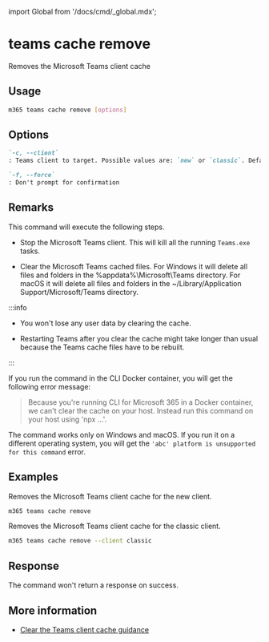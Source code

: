 <!-- DISCLAIMER: All secrets, passwords, and sensitive values in this document are examples only and not real credentials. -->
import Global from '/docs/cmd/_global.mdx';

# teams cache remove

Removes the Microsoft Teams client cache

## Usage

```sh
m365 teams cache remove [options]
```

## Options

```md definition-list
`-c, --client`
: Teams client to target. Possible values are: `new` or `classic`. Default value is `new`.

`-f, --force`
: Don't prompt for confirmation
```

<Global />

## Remarks

This command will execute the following steps.

- Stop the Microsoft Teams client. This will kill all the running `Teams.exe` tasks.

- Clear the Microsoft Teams cached files. For Windows it will delete all files and folders in the %appdata%\Microsoft\Teams directory. For macOS it will delete all files and folders in the  ~/Library/Application Support/Microsoft/Teams directory.

:::info

- You won't lose any user data by clearing the cache.

- Restarting Teams after you clear the cache might take longer than usual because the Teams cache files have to be rebuilt.

:::

If you run the command in the CLI Docker container, you will get the following error message:

> Because you're running CLI for Microsoft 365 in a Docker container, we can't clear the cache on your host. Instead run this command on your host using 'npx ...'.

The command works only on Windows and macOS. If you run it on a different operating system, you will get the `'abc' platform is unsupported for this command` error.

## Examples

Removes the Microsoft Teams client cache for the new client.

```sh
m365 teams cache remove
```

Removes the Microsoft Teams client cache for the classic client.

```sh
m365 teams cache remove --client classic
```

## Response

The command won't return a response on success.

## More information

- [Clear the Teams client cache guidance](https://docs.microsoft.com/microsoftteams/troubleshoot/teams-administration/clear-teams-cache)
